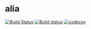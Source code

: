 # alia

[![Build Status](https://travis-ci.org/tmadden/alia.svg?branch=master)](https://travis-ci.org/tmadden/alia)
[![Build status](https://ci.appveyor.com/api/projects/status/nxtmxag4oph0a0ie/branch/master?svg=true)](https://ci.appveyor.com/project/tmadden/alia/branch/master)
[![codecov](https://codecov.io/gh/tmadden/alia/branch/master/graph/badge.svg)](https://codecov.io/gh/tmadden/alia)
